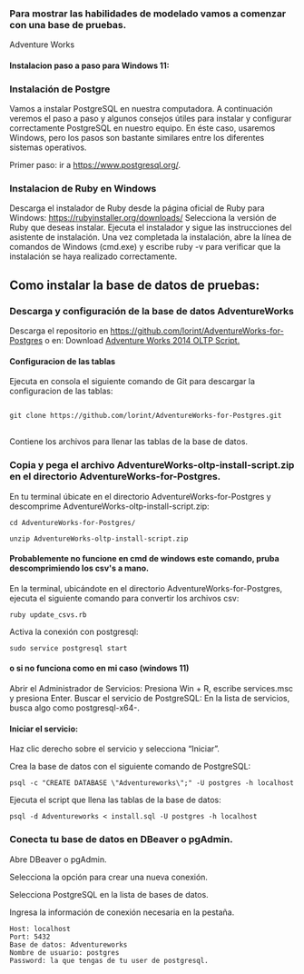 ### Para mostrar las habilidades de modelado vamos a comenzar con una base de pruebas. 
Adventure Works

#### Instalacion paso a paso para Windows 11: 

### Instalación de Postgre

Vamos a instalar PostgreSQL en nuestra computadora. A continuación veremos el paso a paso y algunos consejos útiles para instalar y configurar correctamente PostgreSQL en nuestro equipo. En éste caso, usaremos Windows, pero los pasos son bastante similares entre los diferentes sistemas operativos.

Primer paso: ir a https://www.postgresql.org/.

### Instalacion de Ruby en Windows
Descarga el instalador de Ruby desde la página oficial de Ruby para Windows: https://rubyinstaller.org/downloads/
Selecciona la versión de Ruby que deseas instalar.
Ejecuta el instalador y sigue las instrucciones del asistente de instalación.
Una vez completada la instalación, abre la línea de comandos de Windows (cmd.exe) y escribe ruby -v para verificar que la instalación se haya realizado correctamente.

## Como instalar la base de datos de pruebas:

### Descarga y configuración de la base de datos AdventureWorks
Descarga el repositorio en https://github.com/lorint/AdventureWorks-for-Postgres
o en: 
Download <a href="https://github.com/Microsoft/sql-server-samples/releases/download/adventureworks/AdventureWorks-oltp-install-script.zip">Adventure Works 2014 OLTP Script.</a>

#### Configuracion de las tablas
Ejecuta en consola el siguiente comando de Git para descargar la configuracion de las tablas:
<pre id="codeBlock">
<code>
git clone https://github.com/lorint/AdventureWorks-for-Postgres.git
</code>
</pre>

Contiene los archivos para llenar las tablas de la base de datos.

### Copia y pega el archivo AdventureWorks-oltp-install-script.zip en el directorio AdventureWorks-for-Postgres.

En tu terminal úbicate en el directorio AdventureWorks-for-Postgres y descomprime AdventureWorks-oltp-install-script.zip:

`cd AdventureWorks-for-Postgres/`

`unzip AdventureWorks-oltp-install-script.zip`
#### Probablemente no funcione en cmd de windows este comando, pruba descomprimiendo los csv's a mano. 

En la terminal, ubicándote en el directorio AdventureWorks-for-Postgres, ejecuta el siguiente comando para convertir los archivos csv:

`ruby update_csvs.rb`

Activa la conexión con postgresql:

`sudo service postgresql start`

#### o si no funciona como en mi caso (windows 11)
Abrir el Administrador de Servicios:
Presiona Win + R, escribe services.msc y presiona Enter.
Buscar el servicio de PostgreSQL:
En la lista de servicios, busca algo como postgresql-x64-<version>.
#### Iniciar el servicio:
Haz clic derecho sobre el servicio y selecciona “Iniciar”.

Crea la base de datos con el siguiente comando de PostgreSQL:

`psql -c "CREATE DATABASE \"Adventureworks\";" -U postgres -h localhost`

Ejecuta el script que llena las tablas de la base de datos:

`psql -d Adventureworks < install.sql -U postgres -h localhost`


### Conecta tu base de datos en DBeaver o pgAdmin.

Abre DBeaver o pgAdmin.

Selecciona la opción para crear una nueva conexión.

Selecciona PostgreSQL en la lista de bases de datos.

Ingresa la información de conexión necesaria en la pestaña.

```
Host: localhost
Port: 5432
Base de datos: Adventureworks
Nombre de usuario: postgres
Password: la que tengas de tu user de postgresql.
